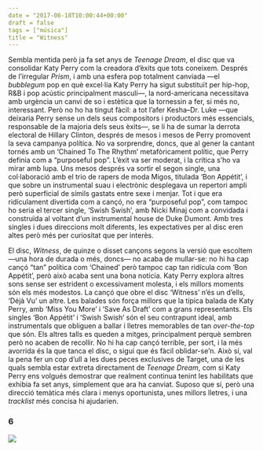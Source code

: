 ```yaml
---
date = "2017-06-18T10:00:44+00:00"
draft = false
tags = ["música"]
title = "Witness"
---
```

Sembla mentida però ja fa set anys de *Teenage Dream*, el disc que va consolidar Katy Perry com la creadora d’èxits que tots coneixem. Després de l’irregular *Prism*, i amb una esfera pop totalment canviada —el *bubblegum* pop en què excel·lia Katy Perry ha sigut substituït per hip-hop, R&B i pop acústic principalment masculí—, la nord-americana necessitava amb urgència un canvi de so i estètica que la tornessin a fer, si més no, interessant. Però no ho ha tingut fàcil: a tot l’afer Kesha–Dr. Luke —que deixaria Perry sense un dels seus compositors i productors més essencials, responsable de la majoria dels seus èxits—, se li ha de sumar la derrota electoral de Hillary Clinton, després de mesos i mesos de Perry promovent la seva campanya política. No va sorprendre, doncs, que al gener la cantant tornés amb un ‘Chained To The Rhythm’ metafòricament polític, que Perry definia com a “purposeful pop”. L’èxit va ser moderat, i la crítica s’ho va mirar amb lupa. Uns mesos després va sortir el segon single, una col·laboració amb el trio de rapers de moda Migos, titulada ‘Bon Appétit’, i que sobre un instrumental suau i electrònic desplegava un repertori ampli però superficial de símils gastats entre  sexe i menjar. Tot i que era ridículament divertida com a cançó, no era “purposeful pop”, com tampoc ho seria el tercer single, ‘Swish Swish’, amb Nicki Minaj com a convidada i construïda al voltant d’un instrumental house de Duke Dumont. Amb tres singles i dues direccions molt diferents, les expectatives per al disc eren altes però més per curiositat que per interès.<!-- more -->El disc, *Witness*, de quinze o disset cançons segons la versió que escoltem —una hora de durada o més, doncs— no acaba de mullar-se: no hi ha cap cançó “tan” política com ‘Chained’ però tampoc cap tan ridícula com ‘Bon Appétit’, però això acaba sent una bona notícia. Katy Perry explora altres sons sense ser estrident o excessivament molesta, i els millors moments són els més modestos. La cançó que obre el disc ‘Witness’ n’és un d’ells, ‘Déjà Vu’ un altre. Les balades són força millors que la típica balada de Katy Perry, amb ‘Miss You More’ i ‘Save As Draft’ com a grans representants. Els singles ‘Bon Appétit’ i ‘Swish Swish’ són el seu contrapunt ideal, amb instrumentals que obliguen a ballar i lletres memorables de tan *over-the-top* que són. Els altres talls es queden a mitges, principalment perquè sembren però no acaben de recollir. No hi ha cap cançó terrible, per sort, i la més avorrida és la que tanca el disc, o sigui que és fàcil oblidar-se’n. Això sí, val la pena fer un cop d’ull a les dues peces exclusives de Target, una de les quals sembla estar extreta directament de *Teenage Dream*, com si Katy Perry ens volgués demostrar que realment continua tenint les habilitats que exhibia fa set anys, simplement que ara ha canviat. Suposo que sí, però una direcció temàtica més clara i menys oportunista, unes millors lletres, i una *tracklist* més concisa hi ajudarien.### 6<img id="splashFade" src="https://68.media.tumblr.com/32d3f4df2442cf2ff1876e2c0756ba0c/tumblr_ot8pcunpvJ1u00ofno4_1280.png">